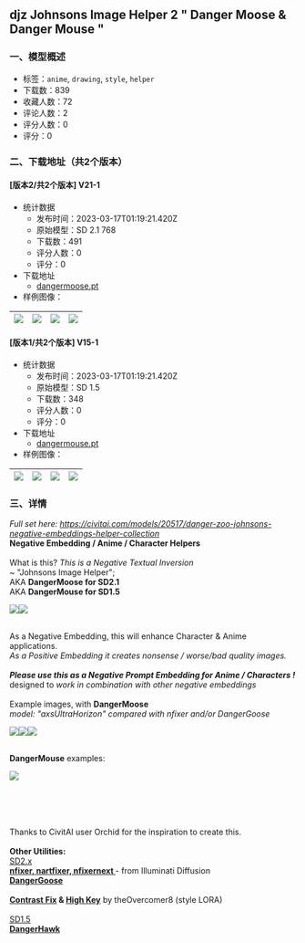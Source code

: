 ## djz Johnsons Image Helper 2 " Danger Moose & Danger Mouse " 
### 一、模型概述

- 标签：`anime`, `drawing`, `style`, `helper`
- 下载数：839
- 收藏人数：72
- 评论人数：2
- 评分人数：0
- 评分：0

### 二、下载地址（共2个版本）

#### [版本2/共2个版本] V21-1

- 统计数据
  - 发布时间：2023-03-17T01:19:21.420Z
  - 原始模型：SD 2.1 768
  - 下载数：491
  - 评分人数：0
  - 评分：0
- 下载地址
  - [dangermoose.pt](https://civitai.com/api/download/models/15051)
- 样例图像：

| <img src="https://image.civitai.com/xG1nkqKTMzGDvpLrqFT7WA/b1d53c62-e028-4e52-abcb-67c9c2034c00/width=450/147986.jpeg" /> | <img src="https://image.civitai.com/xG1nkqKTMzGDvpLrqFT7WA/4a0d1a58-43ab-43b4-29c9-5be301795800/width=450/147984.jpeg" /> | <img src="https://image.civitai.com/xG1nkqKTMzGDvpLrqFT7WA/5a10360b-7f5d-4d91-37c2-7845c126be00/width=450/147980.jpeg" /> | <img src="https://image.civitai.com/xG1nkqKTMzGDvpLrqFT7WA/63c646b6-e253-404e-0e6d-f0ce7cbce900/width=450/147975.jpeg" /> |
| ---- | ---- | ---- | ---- |

#### [版本1/共2个版本] V15-1

- 统计数据
  - 发布时间：2023-03-17T01:19:21.420Z
  - 原始模型：SD 1.5
  - 下载数：348
  - 评分人数：0
  - 评分：0
- 下载地址
  - [dangermouse.pt](https://civitai.com/api/download/models/15052)
- 样例图像：

| <img src="https://image.civitai.com/xG1nkqKTMzGDvpLrqFT7WA/d5a0930f-fc41-4cd7-7185-449954f90500/width=450/148605.jpeg" /> | <img src="https://image.civitai.com/xG1nkqKTMzGDvpLrqFT7WA/fce5c8a0-59c0-4c87-146b-d4b796c1a300/width=450/148604.jpeg" /> | <img src="https://image.civitai.com/xG1nkqKTMzGDvpLrqFT7WA/4eea3888-a471-43a1-1a99-413e3c979500/width=450/148603.jpeg" /> | <img src="https://image.civitai.com/xG1nkqKTMzGDvpLrqFT7WA/18249777-8651-4a4c-c4a9-5f4d8052ba00/width=450/147995.jpeg" /> |
| ---- | ---- | ---- | ---- |


### 三、详情
<p><em>Full set here: </em><a target="_blank" rel="ugc" href="https://civitai.com/models/20517/danger-zoo-johnsons-negative-embeddings-helper-collection"><em>https://civitai.com/models/20517/danger-zoo-johnsons-negative-embeddings-helper-collection</em></a><br /><strong>Negative Embedding / Anime / Character Helpers</strong><br /><br />What is this? <em>This is a Negative Textual Inversion</em><br />~ "Johnsons Image Helper";<br />AKA <strong>DangerMoose for SD2.1</strong><br />AKA <strong>DangerMouse for SD1.5</strong></p><p></p><img src="https://imagecache.civitai.com/xG1nkqKTMzGDvpLrqFT7WA/ffa518e9-a6ec-4aa6-688d-0f3af068e100/width=525" /><img src="https://imagecache.civitai.com/xG1nkqKTMzGDvpLrqFT7WA/cf87f05a-0170-4b49-5709-7056f15ddb00/width=525" /><p><br />As a Negative Embedding, this will enhance Character &amp; Anime applications.<br /><em>As a Positive Embedding it creates nonsense / worse/bad quality images.</em><br /><br /><strong><em>Please use this as a Negative Prompt Embedding for Anime / Characters !</em></strong><br />designed to <em>work in combination with other negative embeddings<br /></em><br />Example images, with <strong>DangerMoose</strong><br /><em>model: "axsUltraHorizon" compared with nfixer and/or DangerGoose</em></p><img src="https://imagecache.civitai.com/xG1nkqKTMzGDvpLrqFT7WA/4d0e2a1b-3e06-4c71-632a-22c365ccfb00/width=525" /><img src="https://imagecache.civitai.com/xG1nkqKTMzGDvpLrqFT7WA/9a6190c2-6c34-474e-fb35-c5200b91e500/width=525" /><img src="https://imagecache.civitai.com/xG1nkqKTMzGDvpLrqFT7WA/d0dcae96-8de3-41b0-3b4a-ba5b3550b700/width=525" /><p><br /><strong>DangerMouse</strong> examples:</p><img src="https://imagecache.civitai.com/xG1nkqKTMzGDvpLrqFT7WA/3a9b4d5e-8848-4c04-1e5d-ab23ef380e00/width=525" /><p><br /><br /><br /><br />Thanks to CivitAI user Orchid for the inspiration to create this.<br /><br /><strong>Other Utilities:</strong><br /><u>SD2.x</u><br /><a target="_blank" rel="ugc" href="https://huggingface.co/IlluminatiAI/Illuminati_Diffusion_v1.0/tree/main/embeds/negative"><strong>nfixer, nartfixer, nfixernext </strong></a>- from Illuminati Diffusion<a target="_blank" rel="ugc" href="https://civitai.com/models/4044/doctor-diffusions-point-e-negative-embedding￼DangerGoose"><br /></a><a target="_blank" rel="ugc" href="https://civitai.com/models/8107/djz-johnsons-image-helper-dangerhawk-and-dangergoose"><strong>DangerGoose</strong></a><br /><a target="_blank" rel="ugc" href="https://civitai.com/models/8107/djz-johnsons-image-helper-dangerhawk-and-dangergoose￼Contrast"><br /><strong>Contrast Fix</strong></a><strong> &amp; </strong><a target="_blank" rel="ugc" href="https://civitai.com/models/9205/to8s-high-key-lora-sd21-768"><strong>High Key</strong></a> by theOvercomer8 (style LORA)<br /><br /><u>SD1.5</u><br /><a target="_blank" rel="ugc" href="https://civitai.com/models/8107/djz-johnsons-image-helper-dangerhawk-and-dangergoose"><strong>DangerHawk</strong></a></p>